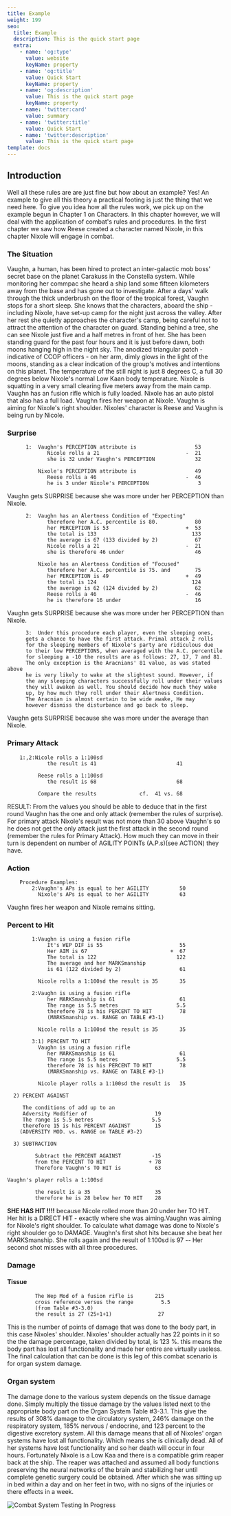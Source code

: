 ```yaml
---
title: Example
weight: 199
seo:
  title: Example
  description: This is the quick start page
  extra:
    - name: 'og:type'
      value: website
      keyName: property
    - name: 'og:title'
      value: Quick Start
      keyName: property
    - name: 'og:description'
      value: This is the quick start page
      keyName: property
    - name: 'twitter:card'
      value: summary
    - name: 'twitter:title'
      value: Quick Start
    - name: 'twitter:description'
      value: This is the quick start page
template: docs
---
```


## Introduction
Well all these rules are are just fine but how about an example? Yes! An example to give all this theory a practical footing is just the thing that we need here. To give you idea how all the rules work, we pick up on the example begun in Chapter 1 on Characters. In this chapter however, we will deal with the application of combat's rules and procedures. In the first chapter we saw how Reese created a character named Nixole, in this chapter Nixole will engage in combat.

### The Situation
Vaughn, a human, has been hired to protect an inter-galactic mob boss' secret base on the planet Carakuss in the Constella system. While monitoring her commpac she heard a ship land some fifteen kilometers away from the base and has gone out to investigate. After a days' walk through the thick underbrush on the floor of the tropical forest, Vaughn stops for a short sleep. She knows that the characters, aboard the ship - including Nixole, have set-up camp for the night just across the valley. After her rest she quietly approaches the character's camp, being careful not to attract the attention of the character on guard. Standing behind a tree, she can see Nixole just five and a half metres in front of her. She has been standing guard for the past four hours and it is just before dawn, both moons hanging high in the night sky. The anodized triangular patch - indicative of CCOP officers -  on her arm, dimly glows in the light of the moons, standing as a clear indication of the group's motives and intentions on this planet. The temperature of the still night is just 8 degrees C, a full 30 degrees below Nixole's normal Low Kaan body temperature. Nixole is squatting in a very small clearing five meters away from the main camp. Vaughn has an fusion rifle which is fully loaded. Nixole has an auto pistol that also has a full load. Vaughn fires her weapon at Nixole. Vaughn is aiming for Nixole's right shoulder. Nixoles' character is Reese and Vaughn is being run by Nicole.

### Surprise

          1:  Vaughn's PERCEPTION attribute is                   53
                 Nicole rolls a 21                            -  21
                 she is 32 under Vaughn's PERCEPTION             32

              Nixole's PERCEPTION attribute is                   49
                 Reese rolls a 46                             -  46
                 he is 3 under Nixole's PERCEPTION                3

<div class="note">Vaughn gets SURPRISE because she was more under her PERCEPTION than Nixole.   </div>


          2:  Vaughn has an Alertness Condition of "Expecting"
                 therefore her A.C. percentile is 80.            80
                 her PERCEPTION is 53                         +  53
                 the total is 133                               133
                 the average is 67 (133 divided by 2)            67
                 Nicole rolls a 21                            -  21
                 she is therefore 46 under                       46

              Nixole has an Alertness Condition of "Focused"
                 therefore her A.C. percentile is 75. and        75
                 her PERCEPTION is 49                         +  49
                 the total is 124                               124
                 the average is 62 (124 divided by 2)            62
                 Reese rolls a 46                             -  46
                 he is therefore 16 under                        16

<div class="note">Vaughn gets SURPRISE because she was more under her PERCEPTION than Nixole.   </div>

          3:  Under this procedure each player, even the sleeping ones,
          gets a chance to have the first attack. Primal attack 2 rolls
          for the sleeping members of Nixole's party are ridiculous due
          to their low PERCEPTIONS, when averaged with the A.C. percentile
          for sleeping a -10 the results are as follows: 27, 17, 7 and 81.
          The only exception is the Aracnians' 81 value, as was stated above
          he is very likely to wake at the slightest sound. However, if
          the any sleeping characters successfully roll under their values
          they will awaken as well. You should decide how much they wake
          up, by how much they roll under their Alertness Condition.
          The Aracnian is almost certain to be wide awake, He may
          however dismiss the disturbance and go back to sleep.

<div class="note">Vaughn gets SURPRISE because she was more under the average than Nixole.  </div>


### Primary Attack

        1:,2:Nicole rolls a 1:100sd
                 the result is 41                          41

              Reese rolls a 1:100sd
                 the result is 68                          68

              Compare the results              cf.  41 vs. 68

<div class="note">
RESULT: From the values you should be able to deduce that in the first round Vaughn has the one and only attack (remember the rules of surprise). For primary attack Nixole's result was not more than 30 above Vaughn's so he does not get the only attack just the first attack in the second round (remember the rules for Primary Attack). How much they can move in their turn is dependent on number of AGILITY POINTs (A.P.s)(see ACTION) they have.
</div>

### Action  

        Procedure Examples:
            2:Vaughn's APs is equal to her AGILITY          50
              Nixole's APs is equal to her AGILITY          63

<div class="note">Vaughn fires her weapon and Nixole remains sitting.</div>

### Percent to Hit

            1:Vaughn is using a fusion rifle
                 It's WEP DIF is 55                         55
                 Her AIM is 67                           +  67
                 The total is 122                          122
                 The average and her MARKSmanship
                 is 61 (122 divided by 2)                   61

              Nicole rolls a 1:100sd the result is 35       35

            2:Vaughn is using a fusion rifle              
                 her MARKSmanship is 61                     61
                 The range is 5.5 metres                   5.5
                 therefore 78 is his PERCENT TO HIT         78
                 (MARKSmanship vs. RANGE on TABLE #3-1)

              Nicole rolls a 1:100sd the result is 35       35

            3:1) PERCENT TO HIT    
              Vaughn is using a fusion rifle
                 her MARKSmanship is 61                     61
                 The range is 5.5 metres                   5.5
                 therefore 78 is his PERCENT TO HIT         78
                 (MARKSmanship vs. RANGE on TABLE #3-1)   

              Nicole player rolls a 1:100sd the result is   35

      2) PERCENT AGAINST

         The conditions of add up to an
         Adversity Modifier of                      19
         The range is 5.5 metres                   5.5
         therefore 15 is his PERCENT AGAINST        15
        (ADVERSITY MOD. vs. RANGE on TABLE #3-2)

      3) SUBTRACTION

             Subtract the PERCENT AGAINST          -15
             from the PERCENT TO HIT              + 78
             Therefore Vaughn's TO HIT is           63

    Vaughn's player rolls a 1:100sd

             the result is a 35                     35
             therefore he is 28 below her TO HIT    28

<div class="important"><strong>SHE HAS HIT !!!!</strong> because Nicole rolled more than 20 under her TO HIT.<br>
Her hit is a DIRECT HIT - exactly where she was aiming.Vaughn was aiming for Nixole's right shoulder. To calculate what damage was done to Nixole's right shoulder go to DAMAGE. Vaughn's first shot hits because she beat her MARKSmanship. She rolls again and the result of 1:100sd is 97 -- Her second shot misses with all three procedures.  </div>

### Damage
#### Tissue
             The Wep Mod of a fusion rifle is       215
             cross reference versus the range         5.5
             (from Table #3-3.0)
             the result is 27 (25+1+1)               27

This is the number of points of damage that was done to the body part, in this case Nixoles' shoulder. Nixoles' shoulder actually has 22 points in it so the the damage percentage, taken divided by total, is 123 %. this means the body part has lost all functionality and made her entire are virtually useless. The final calculation that can be done is this leg of this combat scenario is for organ system damage.

### Organ system

The damage done to the various system depends on the tissue damage done. Simply multiply the tissue damage by the values listed next to the appropriate body part on the Organ System Table #3-3.1. This give the results of 308% damage to the circulatory system, 246% damage on the respiratory system, 185% nervous / endocrine, and 123 percent to the digestive excretory system. All this damage means that all of Nixoles' organ systems have lost all functionality. Which means she is clinically dead. All of her systems have lost functionality and so her death will occur in four hours. Fortunately Nixole is a Low Kaa and there is a compatible grim reaper back at the ship. The reaper was attached and assumed all body functions preserving the neural networks of the brain and stabilizing her until complete genetic surgery could be obtained. After which she was sitting up in bed within a day and on her feet in two, with no signs of the injuries or there effects in a week.

![Combat System Testing In Progress](/images/Noel.jpg)</p>
